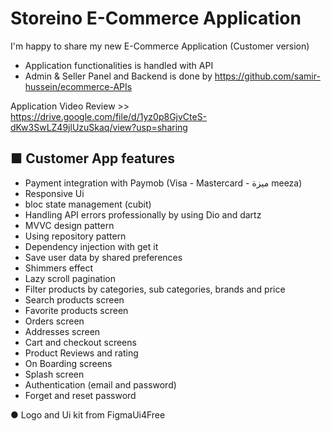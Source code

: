# Storeino E-Commerce Application

I'm happy to share my new E-Commerce Application (Customer version) 
- Application functionalities is handled with API
- Admin & Seller Panel and Backend is done by https://github.com/samir-hussein/ecommerce-APIs

Application Video Review >> https://drive.google.com/file/d/1yz0p8GjvCteS-dKw3SwLZ49jlUzuSkaq/view?usp=sharing

## ■ Customer App features 

- Payment integration with Paymob (Visa - Mastercard - ميزة meeza)
- Responsive Ui
- bloc state management (cubit)
- Handling API errors professionally by using Dio and dartz
- MVVC design pattern
- Using repository pattern
- Dependency injection with get it
- Save user data by shared preferences
- Shimmers effect 
- Lazy scroll pagination
- Filter products by categories, sub categories, brands and price
- Search products screen
- Favorite products screen
- Orders screen
- Addresses screen
- Cart and checkout screens
- Product Reviews and rating
- On Boarding screens
- Splash screen
- Authentication (email and password)
- Forget and reset password 

● Logo and Ui kit from FigmaUi4Free
